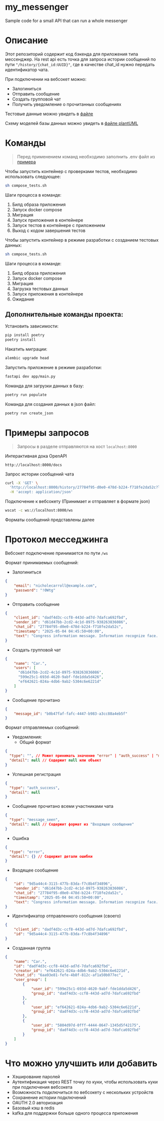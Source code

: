 # my_messenger
Sample code for a small API that can run a whole messenger 

# Описание
Этот репозиторий содержит код бэкенда для приложения типа мессенджер.
На rest api есть точка для запроса истории сообщений по пути `"/history/{chat_id:UUID}"`, где в качестве chat_id нужно передать идентификатор чата.

При подключении на вебсокет можно:
- Залогиниться
- Отправить сообщение
- Создать групповой чат
- Получить уведомление о прочитанных сообщениях

Тестовые данные можно увидеть в [файле](fake_data.json)

Схему моделей базы данных можно увидеть в [файле plantUML](docs/models.puml)

# Команды

> Перед применением команд необходимо заполнить .env файл из [примера](example.env)

Чтобы запустить контейнер с проверками тестов, необходимо использовать следующее:
```bash
sh compose_tests.sh
```
Шаги процесса в команде:
1. Билд образа приложения
2. Запуск docker compose
3. Миграция
4. Запуск приложения в контейнере
5. Запуск тестов в контейнере с приложением
6. Выход с кодом завершения тестов

Чтобы запустить контейнер в режиме разработки с созданием тестовых данных:
```bash
sh compose_tests.sh
```
Шаги процесса в команде:
1. Билд образа приложения
2. Запуск docker compose
3. Миграция
4. Загрузка тестовых данных
5. Запуск приложения в контейнере
6. Ожидание

## Дополнительные команды проекта:

Установить зависимости:
```bash
pip install poetry
poetry install
```

Накатить миграции:
```bash
alembic upgrade head
```

Запустить приложение в режиме разработки:
```bash
fastapi dev app/main.py
```

Команда для загрузки данных в базу:
```bash
poetry run populate
```

Команда для создания данных в json файл:
```bash
poetry run create_json
```

# Примеры запросов

> Запросы в разделе отправляются на хост `localhost:8000`

Интерактивная дока OpenAPI

`http://localhost:8000/docs`

Запрос истории сообщений чата
```bash
curl -X 'GET' \
  'http://localhost:8000/history/27784f95-d0e0-478d-b224-f718fe2da52c?limit=10&offset=0' \
  -H 'accept: application/json'
```

Подключение к вебсокету (Принимает и отправляет в формате json)
```bash
wscat -c ws://localhost:8000/ws
```

Форматы сообщений представлены далее

# Протокол месседжинга
Вебсокет подключение принимается по пути `/ws`

Формат принимаемых сообщений:
- Залогиниться
```json
{
    "email": "nicholecarroll@example.com",
    "password": "!0Wtg"
}
```
- Отправить сообщение
```json
{
    "client_id": "dadf4d3c-ccf8-443d-ad7d-7dafca692fbd",
    "sender_id": "d61d47bb-2cd2-4c1d-8975-938263836086",
    "chat_id": "27784f95-d0e0-478d-b224-f718fe2da52c",
    "timestamp": "2025-05-04 04:45:50+00:00",
    "text": "Congress information message. Information recognize face. Form according toward evidence quite everybody."
}
```
- Создать групповой чат
```json
{
    "name": "Car.",
    "users": [
      "d61d47bb-2cd2-4c1d-8975-938263836086",
      "599e25c1-693d-4620-9abf-fde1dda5d426",
      "ef642621-024a-4db6-9ab2-5304c6e6221d"
    ]
}
```
- Сообщение прочитано
```json
{
    "message_id": "b0b47faf-fafc-4447-b983-a3cc88a4eb5f"
}
```


Формат отправляемых сообщений:
- Уведомления:
  - Общий формат

```json
{
  "type": "", // Может принимать значение "error" | "auth_success" | "message_seen"
  "detail": null // Содержит null или объект 
}
```
  - Успешная регистрация
```json
{
  "type": "auth_success",
  "detail": null
}
```
  - Сообщение прочитано всеми участниками чата
```json
{
  "type": "message_seen",
  "detail": null // Содержит формат из "Входящее сообщение"
}
```
  - Ошибка
```json
{
  "type": "error",
  "detail": {} // Содержит детали ошибки
}
```
- Входящее сообщение
```json
{
    "id": "9d5a44c4-3115-477b-83da-f7c8b4f34896",
    "sender_id": "d61d47bb-2cd2-4c1d-8975-938263836086",
    "chat_id": "27784f95-d0e0-478d-b224-f718fe2da52c",
    "timestamp": "2025-05-04 04:45:50+00:00",
    "text": "Congress information message. Information recognize face. Form according toward evidence quite everybody."
}
```
- Идентификатор отправленного сообщения (своего)
```json
{
    "client_id": "dadf4d3c-ccf8-443d-ad7d-7dafca692fbd",
    "id": "9d5a44c4-3115-477b-83da-f7c8b4f34896"
}
```

- Созданная группа
```json
{
    "name": "Car.",
    "id": "dadf4d3c-ccf8-443d-ad7d-7dafca692fbd",
    "creator_id": "ef642621-024a-4db6-9ab2-5304c6e6221d",
    "chat_id": "6aa93e81-fefe-4b8f-812c-af1a50b077ec",
    "user_group": [
        {
            "user_id": "599e25c1-693d-4620-9abf-fde1dda5d426",
            "group_id": "dadf4d3c-ccf8-443d-ad7d-7dafca692fbd"
        },
        {
            "user_id": "ef642621-024a-4db6-9ab2-5304c6e6221d",
            "group_id": "dadf4d3c-ccf8-443d-ad7d-7dafca692fbd"
        },
        {
            "user_id": "5804d97d-0fff-4444-8647-1345d5f42175",
            "group_id": "dadf4d3c-ccf8-443d-ad7d-7dafca692fbd"
        }
    ]
}
```

# Что можно улучшить или добавить
- Хэширование паролей
- Аутентификация через REST точку по куки, чтобы использовать куки при подключения вебсокета
- Возможность подключиться по вебсокету с нескольких устройств
- Сохранение истории подключений
- OAUTH 2.0 авторизация
- Базовый кэш в redis
- kafka для поддержки больше одного процесса приложения
